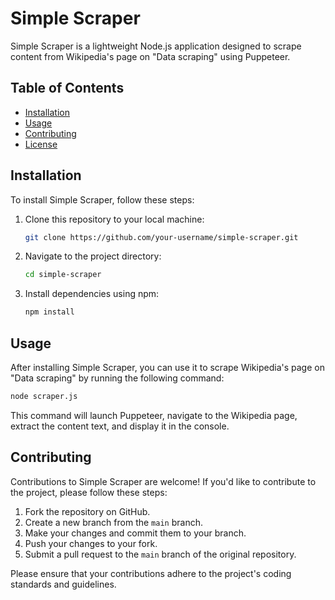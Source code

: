 # Simple Scraper

Simple Scraper is a lightweight Node.js application designed to scrape content from Wikipedia's page on "Data scraping" using Puppeteer.

## Table of Contents

- [Installation](#installation)
- [Usage](#usage)
- [Contributing](#contributing)
- [License](#license)

## Installation

To install Simple Scraper, follow these steps:

1. Clone this repository to your local machine:

    ```bash
    git clone https://github.com/your-username/simple-scraper.git
    ```

2. Navigate to the project directory:

    ```bash
    cd simple-scraper
    ```

3. Install dependencies using npm:

    ```bash
    npm install
    ```

## Usage

After installing Simple Scraper, you can use it to scrape Wikipedia's page on "Data scraping" by running the following command:

```bash
node scraper.js
```

This command will launch Puppeteer, navigate to the Wikipedia page, extract the content text, and display it in the console.

## Contributing

Contributions to Simple Scraper are welcome! If you'd like to contribute to the project, please follow these steps:

1. Fork the repository on GitHub.
2. Create a new branch from the `main` branch.
3. Make your changes and commit them to your branch.
4. Push your changes to your fork.
5. Submit a pull request to the `main` branch of the original repository.

Please ensure that your contributions adhere to the project's coding standards and guidelines.
